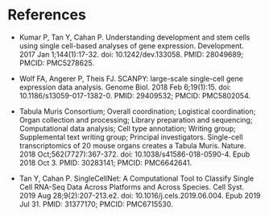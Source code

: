# References

- Kumar P, Tan Y, Cahan P. Understanding development and stem cells using single cell-based analyses of gene expression. Development. 2017 Jan 1;144(1):17-32. doi: 10.1242/dev.133058. PMID: 28049689; PMCID: PMC5278625.

- Wolf FA, Angerer P, Theis FJ. SCANPY: large-scale single-cell gene expression data analysis. Genome Biol. 2018 Feb 6;19(1):15. doi: 10.1186/s13059-017-1382-0. PMID: 29409532; PMCID: PMC5802054.

- Tabula Muris Consortium; Overall coordination; Logistical coordination; Organ collection and processing; Library preparation and sequencing; Computational data analysis; Cell type annotation; Writing group; Supplemental text writing group; Principal investigators. Single-cell transcriptomics of 20 mouse organs creates a Tabula Muris. Nature. 2018 Oct;562(7727):367-372. doi: 10.1038/s41586-018-0590-4. Epub 2018 Oct 3. PMID: 30283141; PMCID: PMC6642641.

- Tan Y, Cahan P. SingleCellNet: A Computational Tool to Classify Single Cell RNA-Seq Data Across Platforms and Across Species. Cell Syst. 2019 Aug 28;9(2):207-213.e2. doi: 10.1016/j.cels.2019.06.004. Epub 2019 Jul 31. PMID: 31377170; PMCID: PMC6715530.



